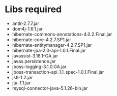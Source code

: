 Libs required
======================

* antlr-2.7.7.jar
* dom4j-1.6.1.jar
* hibernate-commons-annotations-4.0.2.Final.jar
* hibernate-core-4.2.7.SP1.jar
* hibernate-entitymanager-4.2.7.SP1.jar
* hibernate-jpa-2.0-api-1.0.1.Final.jar
* javassist-3.18.1-GA.jar
* javax.persistence.jar
* jboss-logging-3.1.0.GA.jar
* jboss-transaction-api_1.1_spec-1.0.1.Final.jar
* jstl-1.2.jar
* jta-1.1.jar
* mysql-connector-java-5.1.26-bin.jar

